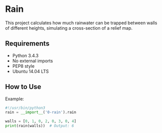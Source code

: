 # Rain

This project calculates how much rainwater can be trapped between walls of different heights, simulating a cross-section of a relief map.

## Requirements

- Python 3.4.3
- No external imports
- PEP8 style
- Ubuntu 14.04 LTS

## How to Use

Example:

```python
#!/usr/bin/python3
rain = __import__('0-rain').rain

walls = [0, 1, 0, 2, 0, 3, 0, 4]
print(rain(walls))  # Output: 6

